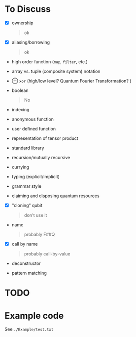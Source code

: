 # To Discuss

- [X] ownership

  > ok
  
- [X] aliasing/borrowing

  > ok
  
- high order function (`map`, `filter`, etc.)

- array vs. tuple (composite system) notation

- ⊕ `xor` (high/low level? Quantum Fourier Transformation? )

- boolean

  > No

- indexing

- anonymous function

- user defined function

- representation of tensor product

- standard library

- recursion/mutually recursive

- currying

- typing (explicit/implicit)

- grammar style

- claiming and disposing quantum resources

- [X] "cloning" qubit

  > don't use it
  
- name

  > probably F##Q

- [X] call by name

  > probably call-by-value

- deconstructor

- pattern matching

# TODO

# Example code

See `./Example/test.txt`